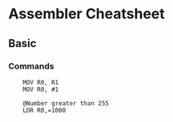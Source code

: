 # Assembler Cheatsheet
## Basic

### Commands

```Assembly
    MOV R0, R1
    MOV R0, #1

    @Number greater than 255
    LDR R0,=1000    


```